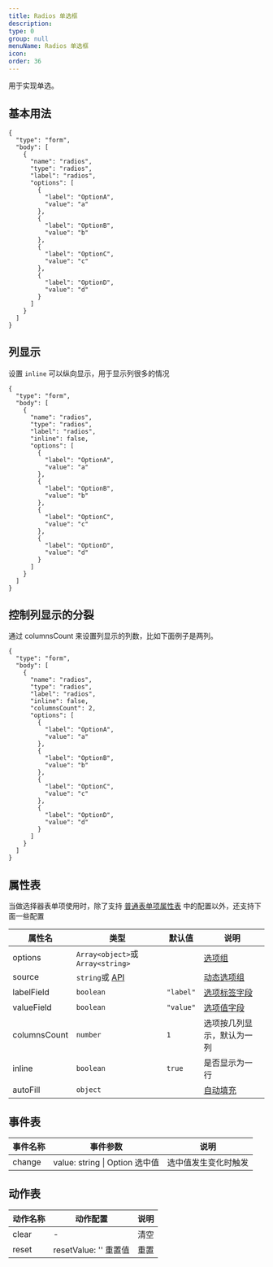```yaml
---
title: Radios 单选框
description:
type: 0
group: null
menuName: Radios 单选框
icon:
order: 36
---
```


用于实现单选。

## 基本用法

```schema: scope="body"
{
  "type": "form",
  "body": [
    {
      "name": "radios",
      "type": "radios",
      "label": "radios",
      "options": [
        {
          "label": "OptionA",
          "value": "a"
        },
        {
          "label": "OptionB",
          "value": "b"
        },
        {
          "label": "OptionC",
          "value": "c"
        },
        {
          "label": "OptionD",
          "value": "d"
        }
      ]
    }
  ]
}
```

## 列显示

设置 `inline` 可以纵向显示，用于显示列很多的情况

```schema: scope="body"
{
  "type": "form",
  "body": [
    {
      "name": "radios",
      "type": "radios",
      "label": "radios",
      "inline": false,
      "options": [
        {
          "label": "OptionA",
          "value": "a"
        },
        {
          "label": "OptionB",
          "value": "b"
        },
        {
          "label": "OptionC",
          "value": "c"
        },
        {
          "label": "OptionD",
          "value": "d"
        }
      ]
    }
  ]
}
```

## 控制列显示的分裂

通过 columnsCount 来设置列显示的列数，比如下面例子是两列。

```schema: scope="body"
{
  "type": "form",
  "body": [
    {
      "name": "radios",
      "type": "radios",
      "label": "radios",
      "inline": false,
      "columnsCount": 2,
      "options": [
        {
          "label": "OptionA",
          "value": "a"
        },
        {
          "label": "OptionB",
          "value": "b"
        },
        {
          "label": "OptionC",
          "value": "c"
        },
        {
          "label": "OptionD",
          "value": "d"
        }
      ]
    }
  ]
}
```

## 属性表

当做选择器表单项使用时，除了支持 [普通表单项属性表](./formitem#%E5%B1%9E%E6%80%A7%E8%A1%A8) 中的配置以外，还支持下面一些配置

| 属性名       | 类型                                      | 默认值    | 说明                                                                                        |
| ------------ | ----------------------------------------- | --------- | ------------------------------------------------------------------------------------------- |
| options      | `Array<object>`或`Array<string>`          |           | [选项组](./options#%E9%9D%99%E6%80%81%E9%80%89%E9%A1%B9%E7%BB%84-options)                   |
| source       | `string`或 [API](../../../docs/types/api) |           | [动态选项组](./options#%E5%8A%A8%E6%80%81%E9%80%89%E9%A1%B9%E7%BB%84-source)                |
| labelField   | `boolean`                                 | `"label"` | [选项标签字段](./options#%E9%80%89%E9%A1%B9%E6%A0%87%E7%AD%BE%E5%AD%97%E6%AE%B5-labelfield) |
| valueField   | `boolean`                                 | `"value"` | [选项值字段](./options#%E9%80%89%E9%A1%B9%E5%80%BC%E5%AD%97%E6%AE%B5-valuefield)            |
| columnsCount | `number`                                  | `1`       | 选项按几列显示，默认为一列                                                                  |
| inline       | `boolean`                                 | `true`    | 是否显示为一行                                                                              |
| autoFill     | `object`                                  |           | [自动填充](./options#%E8%87%AA%E5%8A%A8%E5%A1%AB%E5%85%85-autofill)                         |

## 事件表

| 事件名称 | 事件参数                                                                                           | 说明 |
| -------- | -------------------------------------------------------------------------------------------------- | ---- |
| change    |  value: string \| Option 选中值 | 选中值发生变化时触发 |

## 动作表

| 动作名称 | 动作配置                                                                                           | 说明 |
| -------- | -------------------------------------------------------------------------------------------------- | ---- |
| clear    |  - | 清空 |
| reset    |  resetValue: '' 重置值 | 重置 |
